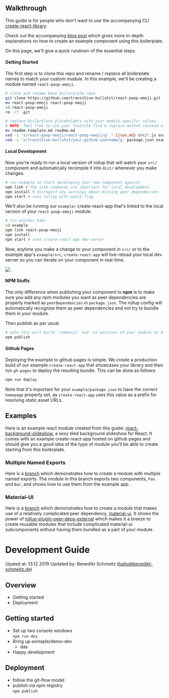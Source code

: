 ## Walkthrough

This guide is for people who don't want to use the accompanying CLI [create-react-library](https://github.com/transitive-bullshit/create-react-library).

Check out the accompanying [blog post](https://hackernoon.com/publishing-baller-react-modules-2b039d84bce7) which gives more in-depth explanations on how to create an example component using this boilerplate.

On this page, we'll give a quick rundown of the essential steps.

#### Getting Started

The first step is to clone this repo and rename / replace all boilerplate names to match your custom module. In this example, we'll be creating a module named `react-poop-emoji`.

```bash
# clone and rename base boilerplate repo
git clone https://github.com/transitive-bullshit/react-poop-emoji.git
mv react-poop-emoji react-poop-emoji
cd react-poop-emoji
rm -rf .git
```

```bash
# replace boilerplate placeholders with your module-specific values
# NOTE: feel free to use your favorite find & replace method instead of sed
mv readme.template.md readme.md
sed -i 's/react-poop-emoji/react-poop-emoji/g' *.{json,md} src/*.js example/*.json example/src/*.js example/public/*.{html,json}
sed -i 's/transitive-bullshit/your-github-username/g' package.json example/package.json
```

#### Local Development

Now you're ready to run a local version of rollup that will watch your `src/` component and automatically recompile it into `dist/` whenever you make changes.

```bash
# run example to start developing your new component against
npm link # the link commands are important for local development
npm install # disregard any warnings about missing peer dependencies
npm start # runs rollup with watch flag
```

We'll also be running our `example/` create-react-app that's linked to the local version of your `react-poop-emoji` module.

```bash
# (in another tab)
cd example
npm link react-poop-emoji
npm install
npm start # runs create-react-app dev server
```

Now, anytime you make a change to your component in `src/` or to the example app's `example/src`, `create-react-app` will live-reload your local dev server so you can iterate on your component in real-time.

![](https://media.giphy.com/media/12NUbkX6p4xOO4/giphy.gif)

#### NPM Stuffs

The only difference when publishing your component to **npm** is to make sure you add any npm modules you want as peer dependencies are properly marked as `peerDependencies` in `package.json`. The rollup config will automatically recognize them as peer dependencies and not try to bundle them in your module.

Then publish as per usual.

```bash
# note this will build `commonjs` and `es`versions of your module to dist/
npm publish
```

#### Github Pages

Deploying the example to github pages is simple. We create a production build of our example `create-react-app` that showcases your library and then run `gh-pages` to deploy the resulting bundle. This can be done as follows:

```bash
npm run deploy
```

Note that it's important for your `example/package.json` to have the correct `homepage` property set, as `create-react-app` uses this value as a prefix for resolving static asset URLs.

## Examples

Here is an example react module created from this guide: [react-background-slideshow](https://github.com/transitive-bullshit/react-background-slideshow), a sexy tiled background slideshow for React. It comes with an example create-react-app hosted on github pages and should give you a good idea of the type of module you’ll be able to create starting from this boilerplate.

### Multiple Named Exports

Here is a [branch](https://github.com/transitive-bullshit/react-poop-emoji/tree/feature/multiple-exports) which demonstrates how to create a module with multiple named exports. The module in this branch exports two components, `Foo` and `Bar`, and shows how to use them from the example app.

### Material-UI

Here is a [branch](https://github.com/transitive-bullshit/react-poop-emoji/tree/feature/material-ui) which demonstrates how to create a module that makes use of a relatively complicated peer dependency, [material-ui](https://github.com/mui-org/material-ui). It shows the power of [rollup-plugin-peer-deps-external](https://www.npmjs.com/package/rollup-plugin-peer-deps-external) which makes it a breeze to create reusable modules that include complicated material-ui subcomponents without having them bundled as a part of your module.

# Development Guide

Upated at: 13.12.2019
Updated by: Benedikt Schmeitz (hallo@benedikt-schmeitz.de)

## Overview

- Getting started
- Deployment

## Getting started

- Set up two console windows  
  `npm run dev`
- Bring up exmaple/demo-dev
  - das
- Happy development

## Deployment

- follow the git-flow model
- publish via npm registry  
  `npm publish`
